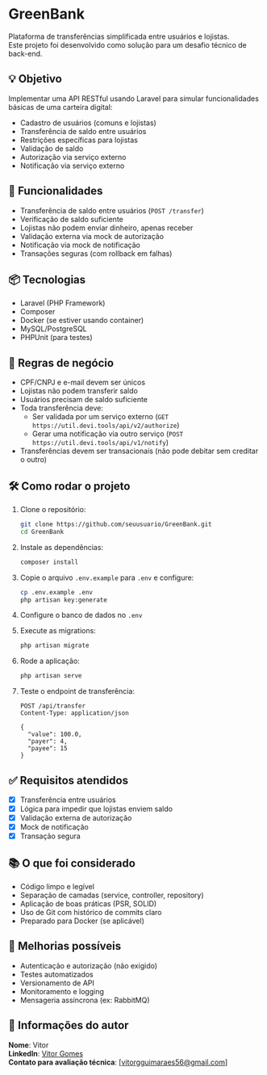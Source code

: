 # GreenBank

Plataforma de transferências simplificada entre usuários e lojistas.  
Este projeto foi desenvolvido como solução para um desafio técnico de back-end.

## 💡 Objetivo

Implementar uma API RESTful usando Laravel para simular funcionalidades básicas de uma carteira digital:

- Cadastro de usuários (comuns e lojistas)
- Transferência de saldo entre usuários
- Restrições específicas para lojistas
- Validação de saldo
- Autorização via serviço externo
- Notificação via serviço externo

## 🚀 Funcionalidades

- Transferência de saldo entre usuários (`POST /transfer`)
- Verificação de saldo suficiente
- Lojistas não podem enviar dinheiro, apenas receber
- Validação externa via mock de autorização
- Notificação via mock de notificação
- Transações seguras (com rollback em falhas)

## 📦 Tecnologias

- Laravel (PHP Framework)
- Composer
- Docker (se estiver usando container)
- MySQL/PostgreSQL
- PHPUnit (para testes)

## 🔐 Regras de negócio

- CPF/CNPJ e e-mail devem ser únicos
- Lojistas não podem transferir saldo
- Usuários precisam de saldo suficiente
- Toda transferência deve:
  - Ser validada por um serviço externo (`GET https://util.devi.tools/api/v2/authorize`)
  - Gerar uma notificação via outro serviço (`POST https://util.devi.tools/api/v1/notify`)
- Transferências devem ser transacionais (não pode debitar sem creditar o outro)

## 🛠 Como rodar o projeto

1. Clone o repositório:
   ```bash
   git clone https://github.com/seuusuario/GreenBank.git
   cd GreenBank
   ```

2. Instale as dependências:
   ```bash
   composer install
   ```

3. Copie o arquivo `.env.example` para `.env` e configure:
   ```bash
   cp .env.example .env
   php artisan key:generate
   ```

4. Configure o banco de dados no `.env`

5. Execute as migrations:
   ```bash
   php artisan migrate
   ```

6. Rode a aplicação:
   ```bash
   php artisan serve
   ```

7. Teste o endpoint de transferência:
   ```http
   POST /api/transfer
   Content-Type: application/json

   {
     "value": 100.0,
     "payer": 4,
     "payee": 15
   }
   ```

## ✅ Requisitos atendidos

- [x] Transferência entre usuários
- [x] Lógica para impedir que lojistas enviem saldo
- [x] Validação externa de autorização
- [x] Mock de notificação
- [x] Transação segura

## 📚 O que foi considerado

- Código limpo e legível
- Separação de camadas (service, controller, repository)
- Aplicação de boas práticas (PSR, SOLID)
- Uso de Git com histórico de commits claro
- Preparado para Docker (se aplicável)

## 📌 Melhorias possíveis

- Autenticação e autorização (não exigido)
- Testes automatizados
- Versionamento de API
- Monitoramento e logging
- Mensageria assíncrona (ex: RabbitMQ)

## 🧑 Informações do autor

**Nome**: Vitor  
**LinkedIn**: [Vitor Gomes](https://www.linkedin.com/in/vitorgomesguimaraes/)  
**Contato para avaliação técnica**: [vitorgguimaraes56@gmail.com]
